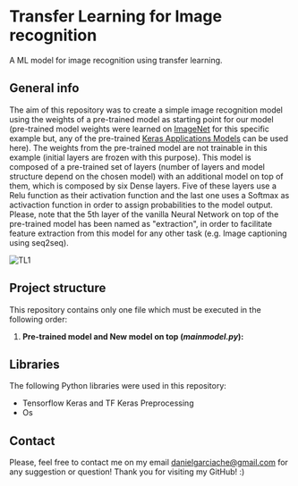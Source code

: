 # Transfer Learning for Image recognition
A ML model for image recognition using transfer learning.

## General info
The aim of this repository was to create a simple image recognition model using the weights of a pre-trained model as starting point for our model (pre-trained model weights were learned on [ImageNet](http://www.image-net.org/) for this specific example but, any of the pre-trained [Keras Applications Models](https://keras.io/api/applications/) can be used here). The weights from the pre-trained model are not trainable in this example (initial layers are frozen with this purpose). This model is composed of a pre-trained set of layers (number of layers and model structure depend on the chosen model) with an additional model on top of them, which is composed by six Dense layers. Five of these layers use a Relu function as their activation function and the last one uses a Softmax as activaction function in order to assign probabilities to the model output. Please, note that the 5th layer of the vanilla Neural Network on top of the pre-trained model has been named as "extraction", in order to facilitate feature extraction from this model for any other task (e.g. Image captioning using seq2seq).

![TL1](https://i.ibb.co/gwV7MDg/tl1.jpg)

## Project structure

This repository contains only one file which must be executed in the following order:

1. **Pre-trained model and New model on top (*mainmodel.py*):**

## Libraries

The following Python libraries were used in this repository:
- Tensorflow Keras and TF Keras Preprocessing
- Os

## Contact

Please, feel free to contact me on my email danielgarciache@gmail.com for any suggestion or question!
Thank you for visiting my GitHub! :)
